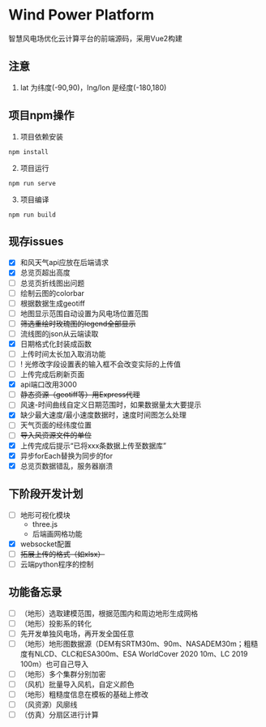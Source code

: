 # Wind Power Platform

  智慧风电场优化云计算平台的前端源码，采用Vue2构建

## 注意
  1. lat 为纬度(-90,90)，lng/lon 是经度(-180,180)

## 项目npm操作
  1. 项目依赖安装
  ```
  npm install
  ```

  2. 项目运行
  ```
  npm run serve
  ```

  3. 项目编译
  ```
  npm run build
  ```
## 现存issues
  - [x] 和风天气api应放在后端请求
  - [x] 总览页超出高度
  - [ ] 总览页折线图出问题
  - [ ] 绘制云图的colorbar
  - [ ] 根据数据生成geotiff
  - [ ] 地图显示范围自动设置为风电场位置范围
  - [ ] ~~筛选重绘时玫瑰图的legend全部显示~~
  - [ ] 流线图的json从云端读取
  - [x] 日期格式化封装成函数
  - [ ] 上传时间太长加入取消功能
  - [ ] ! 光修改字段设置表的输入框不会改变实际的上传值
  - [ ] 上传完成后刷新页面
  - [x] api端口改用3000
  - [ ] ~~静态资源（geotiff等）用Express代理~~
  - [ ] 风速-时间曲线自定义日期范围时，如果数据量太大要提示
  - [x] 缺少最大速度/最小速度数据时，速度时间图怎么处理
  - [ ] 天气页面的经纬度位置
  - [ ] ~~导入风资源文件的单位~~
  - [x] 上传完成后提示“已将xxx条数据上传至数据库”
  - [x] 异步forEach替换为同步的for
  - [x] 总览页数据错乱，服务器崩溃

## 下阶段开发计划
  - [ ] 地形可视化模块
    - three.js
    - 后端画网格功能
  - [x] websocket配置
  - [ ] ~~拓展上传的格式（如xlsx）~~
  - [ ] 云端python程序的控制

## 功能备忘录
  - [ ] （地形）选取建模范围，根据范围内和周边地形生成网格
  - [ ] （地形）投影系的转化
  - [ ] 先开发单独风电场，再开发全国任意
  - [ ] （地形）地形图数据源（DEM有SRTM30m、90m、NASADEM30m；粗糙度有NLCD、CLC和ESA300m、ESA WorldCover 2020 10m、LC 2019 100m）也可自己导入
  - [ ] （地形）多个集群分别加密
  - [ ] （风机）批量导入风机，自定义颜色
  - [ ] （地形）粗糙度信息在模板的基础上修改
  - [ ] （风资源）风廓线
  - [ ] （仿真）分扇区进行计算